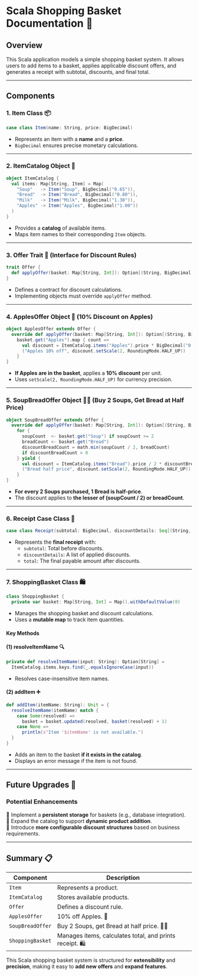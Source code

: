 # Scala Shopping Basket Documentation 🛒

## Overview
This Scala application models a simple shopping basket system. It allows users to add items to a basket, applies applicable discount offers, and generates a receipt with subtotal, discounts, and final total.

---

## Components
### 1. **Item Class** 📦
```scala
case class Item(name: String, price: BigDecimal)
```
- Represents an item with a **name** and a **price**.
- `BigDecimal` ensures precise monetary calculations.

---

### 2. **ItemCatalog Object** 🏪
```scala
object ItemCatalog {
  val items: Map[String, Item] = Map(
    "Soup"   -> Item("Soup", BigDecimal("0.65")),
    "Bread"  -> Item("Bread", BigDecimal("0.80")),
    "Milk"   -> Item("Milk", BigDecimal("1.30")),
    "Apples" -> Item("Apples", BigDecimal("1.00"))
  )
}
```
- Provides a **catalog** of available items.
- Maps item names to their corresponding `Item` objects.

---

### 3. **Offer Trait** 🎯 (Interface for Discount Rules)
```scala
trait Offer {
  def applyOffer(basket: Map[String, Int]): Option[(String, BigDecimal)]
}
```
- Defines a contract for discount calculations.
- Implementing objects must override `applyOffer` method.

---

### 4. **ApplesOffer Object** 🍏 (10% Discount on Apples)
```scala
object ApplesOffer extends Offer {
  override def applyOffer(basket: Map[String, Int]): Option[(String, BigDecimal)] =
    basket.get("Apples").map { count =>
      val discount = ItemCatalog.items("Apples").price * BigDecimal("0.10") * count
      ("Apples 10% off", discount.setScale(2, RoundingMode.HALF_UP))
    }
}
```
- **If Apples are in the basket**, applies a **10% discount** per unit.
- Uses `setScale(2, RoundingMode.HALF_UP)` for currency precision.

---

### 5. **SoupBreadOffer Object** 🍲🥖 (Buy 2 Soups, Get Bread at Half Price)
```scala
object SoupBreadOffer extends Offer {
  override def applyOffer(basket: Map[String, Int]): Option[(String, BigDecimal)] =
    for {
      soupCount  <- basket.get("Soup") if soupCount >= 2
      breadCount <- basket.get("Bread")
      discountBreadCount = math.min(soupCount / 2, breadCount)
      if discountBreadCount > 0
    } yield {
      val discount = ItemCatalog.items("Bread").price / 2 * discountBreadCount
      ("Bread half price", discount.setScale(2, RoundingMode.HALF_UP))
    }
}
```
- **For every 2 Soups purchased, 1 Bread is half-price**.
- The discount applies to **the lesser of (soupCount / 2) or breadCount**.

---

### 6. **Receipt Case Class** 🧾
```scala
case class Receipt(subtotal: BigDecimal, discountDetails: Seq[(String, BigDecimal)], total: BigDecimal)
```
- Represents the **final receipt** with:
  - `subtotal`: Total before discounts.
  - `discountDetails`: A list of applied discounts.
  - `total`: The final payable amount after discounts.

---

### 7. **ShoppingBasket Class** 🛍️
```scala
class ShoppingBasket {
  private var basket: Map[String, Int] = Map().withDefaultValue(0)
```
- Manages the shopping basket and discount calculations.
- Uses a **mutable map** to track item quantities.

#### **Key Methods**

#### (1) **resolveItemName** 🔍
```scala
private def resolveItemName(input: String): Option[String] =
  ItemCatalog.items.keys.find(_.equalsIgnoreCase(input))
```
- Resolves case-insensitive item names.

#### (2) **addItem** ➕
```scala
def addItem(itemName: String): Unit = {
  resolveItemName(itemName) match {
    case Some(resolved) =>
      basket = basket.updated(resolved, basket(resolved) + 1)
    case None =>
      println(s"Item '$itemName' is not available.")
  }
}
```
- Adds an item to the basket **if it exists in the catalog**.
- Displays an error message if the item is not found.

---

## Future Upgrades 🚀

### **Potential Enhancements**
🔹 Implement a **persistent storage** for baskets (e.g., database integration).  
🔹 Expand the catalog to support **dynamic product addition**.  
🔹 Introduce **more configurable discount structures** based on business requirements.  

---

## Summary 📋
| Component        | Description |
|-----------------|-------------|
| `Item`          | Represents a product. |
| `ItemCatalog`   | Stores available products. |
| `Offer`         | Defines a discount rule. |
| `ApplesOffer`   | 10% off Apples. 🍏 |
| `SoupBreadOffer` | Buy 2 Soups, get Bread at half price. 🍲🥖 |
| `ShoppingBasket` | Manages items, calculates total, and prints receipt. 🛍️ |

This Scala shopping basket system is structured for **extensibility** and **precision**, making it easy to **add new offers** and **expand features**.

